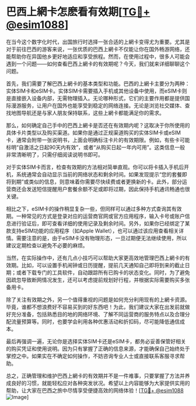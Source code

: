 # 巴西上網卡怎麽看有效期[[TG💪+ @esim1088](https://t.me/s/esim1088)]

在当今这个数字化时代，出国旅行时选择一张合适的上網卡变得尤为重要。尤其是对于前往巴西的游客来说，一张优质的巴西上網卡不仅能让你在国外畅游网络，还能帮助你在异国他乡更好地适应和享受旅程。然而，在使用过程中，很多人可能会遇到一个问题——如何查看巴西上網卡的有效期呢？今天，我们就来详细聊聊这个问题。

首先，我们需要了解巴西上網卡的基本类型和功能。巴西的上網卡主要分为两种：实体SIM卡和eSIM卡。实体SIM卡需要插入手机或其他设备中使用，而eSIM卡则是直接嵌入设备内部，无需物理插入。无论哪种形式，它们的主要作用都是提供国际漫游服务，让用户在国外也能享受到稳定的网络连接。无论是浏览社交媒体、查找地图导航还是与家人朋友保持联系，这些上網卡都能满足你的需求。

那么，如何确定自己手中的巴西上網卡是否还在有效期内呢？这取决于你所使用的具体卡片类型以及购买渠道。如果你是通过正规渠道购买的实体SIM卡或eSIM卡，通常会附带一张说明书，上面会明确标注卡片的有效期限。例如，有些卡可能标明“自激活之日起90天内有效”，或者“从购买日起一年内可用”。这类信息一般非常清晰明了，只需仔细阅读说明书即可。

对于实体SIM卡而言，检查有效期的方法相对简单直观。你可以将卡插入手机后开机，系统通常会自动显示当前的网络状态和剩余时间。如果发现提示“您的套餐即将到期”或类似的信息，则意味着你需要尽快续费或者更换新的卡。此外，部分运营商还会发送短信提醒用户套餐余额不足或即将过期，因此保持手机通讯畅通也很关键。

相比之下，eSIM卡的操作稍显复杂一些，但同样可以通过多种方式查询其有效期。一种常见的方式是登录对应的运营商官网或官方应用程序，输入卡号或账户信息进行验证后，即可查看详细的使用记录及剩余时间。另外，如果你已经绑定了某款支持eSIM功能的应用程序（如Apple Wallet），也可以通过该应用查看相关详情。需要注意的是，由于eSIM卡没有物理形态，一旦过期便无法继续使用，所以建议定期检查以避免不必要的麻烦。

当然，在实际操作中，还有几点小技巧可以帮助大家更高效地管理巴西上網卡的有效期。比如，可以设置手机闹钟或日历提醒，提前几天通知自己即将到来的截止日期；或者下载专门的工具软件，自动跟踪所有已购卡的状态变化。同时，为了避免因疏忽导致断网情况发生，还可以考虑提前规划好行程，并根据实际需要购买多张备用卡。

除了关注有效期之外，另一个值得重视的问题是如何充分利用现有的上網卡资源。毕竟，谁都不想浪费好不容易买到的好东西吧！为此，我们建议大家在出发前就做好充分准备，包括熟悉目的地的网络环境、了解不同运营商的服务特点以及合理分配流量预算等。同时，也要学会利用各种优惠活动和折扣码，尽可能降低通信成本。

最后再强调一遍，无论你是选择实体SIM卡还是eSIM卡，都务必妥善保管好相关的购买凭证和使用说明。因为只有掌握了正确的信息来源，才能确保自己始终处于掌控之中。如果实在不确定如何操作，不妨咨询专业人士或直接联系客服寻求帮助。

总之，正确管理和维护巴西上網卡的有效期并不是一件难事，只要掌握了方法并养成良好的习惯，就能轻松应对各种突发状况。希望以上内容能够为大家提供实用的帮助，让大家在巴西之旅中尽情享受便捷高效的网络体验！[[TG💪+ @esim1088](https://t.me/s/esim1088) ![Image](https://i.postimg.cc/4NQfJmqS/Snipaste-2025-05-13-00-14-12.png)]